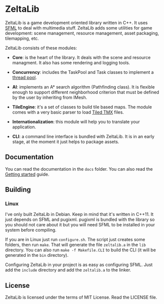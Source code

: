 # ZeltaLib


ZeltaLib is a game development oriented library written in C++. It uses [SFML](https://www.sfml-dev.org/) to deal with multimedia stuff. ZeltaLib adds some utilities for game development: scene management, resource management, asset packaging, tilemapping, etc.

ZeltaLib consists of these modules:

- **Core**: is the heart of the library. It deals with the scene and resource managment. It also has some rendering and logging tools.

- **Concurrency**: includes the TaskPool and Task classes to implement a [thread pool](https://en.wikipedia.org/wiki/Thread_pool).

- **AI**: implements an A* search algorithm (Pathfinding class). It is flexible enough to support different neighborhood criterion that must be defined by the user by inheriting from IMesh.

- **TileEngine**: it's a set of classes to build tile based maps. The module comes with a very basic parser to load [Tiled TMX](http://www.mapeditor.org/) files.

- **Internationalization**: this module will help you to translate your application.
- **CLI**: a command line interface is bundled with ZeltaLib. It is in an early stage, at the moment it just helps to package assets.

## Documentation

You can read the documentation in the `docs` folder. You can also read the [Getting started](https://github.com/rafaelgc/ZeltaLib/wiki/Getting-started) guide.

## Building
### Linux
I've only built ZeltaLib in Debian. Keep in mind that it's written in C++11. It just depends on SFML and pugixml. pugixml is bundled with the library so you should not care about it but you will need SFML to be installed in your system before compiling.

If you are in Linux just run `configure.sh`. The script just creates some folders, then run `make`. That will generate the file `zeltalib.a` in the `lib` directory. You can also run `make -f Makefile.CLI` to build the CLI (it will be generated in the `bin` directory).

Configuring ZeltaLib in your project is as easy as configuring SFML. Just add the `include` directory and add the `zeltalib.a` to the linker.

## License


ZeltaLib is licensed under the terms of MIT License. Read the LICENSE file.
